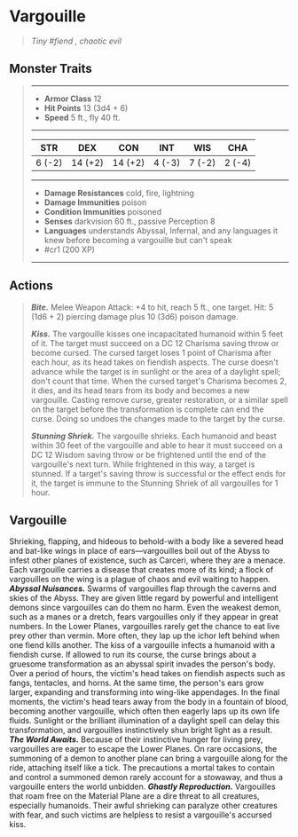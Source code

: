 # Vargouille
>*Tiny #fiend , chaotic evil*
## Monster Traits
>___
>- **Armor Class** 12
>- **Hit Points** 13 (3d4 + 6)
>- **Speed** 5 ft., fly 40 ft.
>___
>|STR|DEX|CON|INT|WIS|CHA|
>|:---:|:---:|:---:|:---:|:---:|:---:|
>|6 (-2)|14 (+2)|14 (+2)|4 (-3)|7 (-2)|2 (-4)|
>___
>- **Damage Resistances** cold, fire, lightning
>- **Damage Immunities** poison
>- **Condition Immunities** poisoned
>- **Senses** darkvision 60 ft., passive Perception 8
>- **Languages** understands Abyssal, Infernal, and any languages it knew before becoming a vargouille but can't speak
>- #cr1 (200 XP)
>___
## Actions
>***Bite.*** Melee Weapon Attack: +4 to hit, reach 5 ft., one target. Hit: 5 (1d6 + 2) piercing damage plus 10 (3d6) poison damage.  
>
>***Kiss.*** The vargouille kisses one incapacitated humanoid within 5 feet of it. The target must succeed on a DC 12 Charisma saving throw or become cursed. The cursed target loses 1 point of Charisma after each hour, as its head takes on fiendish aspects. The curse doesn't advance while the target is in sunlight or the area of a daylight spell; don't count that time. When the cursed target's Charisma becomes 2, it dies, and its head tears from its body and becomes a new vargouille. Casting remove curse, greater restoration, or a similar spell on the target before the transformation is complete can end the curse. Doing so undoes the changes made to the target by the curse.  
>
>***Stunning Shriek.*** The vargouille shrieks. Each humanoid and beast within 30 feet of the vargouille and able to hear it must succeed on a DC 12 Wisdom saving throw or be frightened until the end of the vargouille's next turn. While frightened in this way, a target is stunned. If a target's saving throw is successful or the effect ends for it, the target is immune to the Stunning Shriek of all vargouilles for 1 hour.
## Vargouille
Shrieking, flapping, and hideous to behold-with a body like a severed head and bat-like wings in place of ears—vargouilles boil out of the Abyss to infest other planes of existence, such as Carceri, where they are a menace. Each vargouille carries a disease that creates more of its kind; a flock of vargouilles on the wing is a plague of chaos and evil waiting to happen.
***Abyssal Nuisances.***  Swarms of vargouilles flap through the caverns and skies of the Abyss. They are given little regard by powerful and intelligent demons since vargouilles can do them no harm. Even the weakest demon, such as a manes or a dretch, fears vargouilles only if they appear in great numbers. In the Lower Planes, vargouilles rarely get the chance to eat live prey other than vermin. More often, they lap up the ichor left behind when one fiend kills another.
The kiss of a vargouille infects a humanoid with a fiendish curse. If allowed to run its course, the curse brings about a gruesome transformation as an abyssal spirit invades the person's body. Over a period of hours, the victim's head takes on fiendish aspects such as fangs, tentacles, and horns. At the same time, the person's ears grow larger, expanding and transforming into wing-like appendages. In the final moments, the victim's head tears away from the body in a fountain of blood, becoming another vargouille, which often then eagerly laps up its own life fluids. Sunlight or the brilliant illumination of a daylight spell can delay this transformation, and vargouilles instinctively shun bright light as a result.
***The World Awaits.***  Because of their instinctive hunger for living prey, vargouilles are eager to escape the Lower Planes. On rare occasions, the summoning of a demon to another plane can bring a vargouille along for the ride, attaching itself like a tick. The precautions a mortal takes to contain and control a summoned demon rarely account for a stowaway, and thus a vargouille enters the world unbidden.
***Ghastly Reproduction.***  Vargouilles that roam free on the Material Plane are a dire threat to all creatures, especially humanoids. Their awful shrieking can paralyze other creatures with fear, and such victims are helpless to resist a vargouille's accursed kiss.